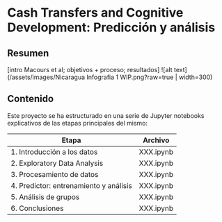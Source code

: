 # Cash Transfers and Cognitive Development: Predicción y análisis

## Resumen

[intro Macours et al; objetivos + proceso; resultados]
![alt text](/assets/images/Nicaragua Infografia 1 WIP.png?raw=true | width=300)

## Contenido

Este proyecto se ha estructurado en una serie de Jupyter notebooks explicativos de las etapas principales del mismo:

| Etapa | Archivo |
| ------------- | ------------- |
| 1. Introducción a los datos | XXX.ipynb |
| 2. Exploratory Data Analysis | XXX.ipynb |
| 3. Procesamiento de datos | XXX.ipynb |
| 4. Predictor: entrenamiento y análisis | XXX.ipynb |
| 5. Análisis de grupos | XXX.ipynb |
| 6. Conclusiones | XXX.ipynb |
